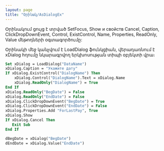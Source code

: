 ```yaml
---
layout: page
title: "Օրինակ/AsDialogEx"
---
```



Օրինակում ցույց է տրված SetFocus, Show и свойств Cancel, Caption, ClickDropDownEvent, Control, ExistControl, Name, Properties, ReadOnly, Value մեթոդների օգտագործումը:

Օրինակի մեջ կանչվում է LoadDialog ֆունկցիան, վերադառնում է xDialog հղումը նկարագրվող երկխոսության տիպի օբյեկտի վրա։

``` vb
Set xDialog = LoadDialog("DataName")
xDialog.Caption = "Укажите дату"
If xDialog.ExistControl("DialogName") Then
    xDialog.Control("DialogName").Text = xDialog.Name
    xDialog.ReadOnly("DialogName") = True
End If
xDialog.ReadOnly("BegDate") = False
xDialog.ReadOnly("EndDate") = False
xDialog.ClickDropDownEvent("BegDate") = True
xDialog.ClickDropDownEvent("EndDate") = False
xDialog.Properties.Add "ForLastPay", True
xDialog.Show
If xDialog.Cancel Then
   Exit Sub
End If    

dBegDate = xDialog("BegDate")
dEndDate = xDialog.Value("EndDate")
```
